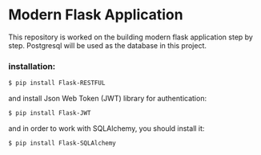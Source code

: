 # Modern Flask Application
This repository is worked on the building modern flask application step by step. Postgresql will be used as the database in this project. 

### installation:
```bash
$ pip install Flask-RESTFUL
```

and install Json Web Token (JWT) library for authentication:
```bash
$ pip install Flask-JWT
```
 and in order to work with SQLAlchemy, you should install it:
 ```bash
$ pip install Flask-SQLAlchemy
```